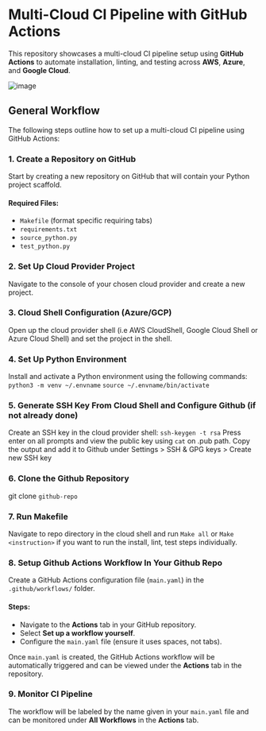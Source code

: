 # Multi-Cloud CI Pipeline with GitHub Actions

This repository showcases a multi-cloud CI pipeline setup using **GitHub Actions** to automate installation, linting, and testing across **AWS**, **Azure**, and **Google Cloud**.

![image](https://github.com/user-attachments/assets/c98bc14d-7aa4-499c-96c2-5a59da8c5f4f) 
## General Workflow

The following steps outline how to set up a multi-cloud CI pipeline using GitHub Actions:

### 1. Create a Repository on GitHub
Start by creating a new repository on GitHub that will contain your Python project scaffold.

#### Required Files:
- `Makefile` (format specific requiring tabs)
- `requirements.txt`
- `source_python.py`
- `test_python.py`

### 2. Set Up Cloud Provider Project
Navigate to the console of your chosen cloud provider and create a new project.

### 3. Cloud Shell Configuration (Azure/GCP)
Open up the cloud provider shell (i.e AWS CloudShell, Google Cloud Shell or Azure Cloud Shell) and set the project in the shell.

### 4. Set Up Python Environment
Install and activate a Python environment using the following commands:
`python3 -m venv ~/.envname`
`source ~/.envname/bin/activate`

### 5. Generate SSH Key From Cloud Shell and Configure Github (if not already done) 
Create an SSH key in the cloud provider shell:
`ssh-keygen -t rsa`
Press enter on all prompts and view the public key using `cat` on .pub path.
Copy the output and add it to Github under Settings > SSH & GPG keys > Create new SSH key

### 6. Clone the Github Repository 
git clone `github-repo`

### 7. Run Makefile
Navigate to repo directory in the cloud shell and run `Make all` or `Make <instruction>` if you want to run the install, lint, test steps individually. 

### 8. Setup Github Actions Workflow In Your Github Repo
Create a GitHub Actions configuration file (`main.yaml`) in the `.github/workflows/` folder.

#### Steps:

- Navigate to the **Actions** tab in your GitHub repository.
- Select **Set up a workflow yourself**.
- Configure the `main.yaml` file (ensure it uses spaces, not tabs).

Once `main.yaml` is created, the GitHub Actions workflow will be automatically triggered and can be viewed under the **Actions** tab in the repository.

### 9. Monitor CI Pipeline

The workflow will be labeled by the name given in your `main.yaml` file and can be monitored under **All Workflows** in the **Actions** tab.
